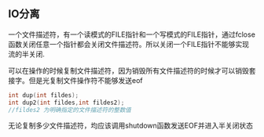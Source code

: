 IO分离
---


一个文件描述符，有一个读模式的FILE指针和一个写模式的FILE指针，通过fclose函数关闭任意一个指针都会关闭文件描述符。所以关闭一个FILE指针不能够实现流的半关闭.


可以在操作的时候复制文件描述符，因为销毁所有文件描述符的时候才可以销毁套接字。但是光复制文件操作符不能够发送eof

```c
int dup(int fildes);
int dup2(int fildes,int fildes2);
//fildes2 为明确指定的文件描述符的整数值
```


无论复制多少文件描述符，均应该调用shutdown函数发送EOF并进入半关闭状态


